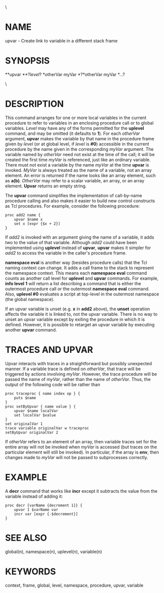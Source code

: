 \

# NAME

upvar - Create link to variable in a different stack frame

# SYNOPSIS

**upvar **?*level*? *otherVar myVar *?*otherVar myVar *\...?

\

# DESCRIPTION

This command arranges for one or more local variables in the current
procedure to refer to variables in an enclosing procedure call or to
global variables. *Level* may have any of the forms permitted for the
**uplevel** command, and may be omitted (it defaults to **1**). For each
*otherVar* argument, **upvar** makes the variable by that name in the
procedure frame given by *level* (or at global level, if *level* is
**#0**) accessible in the current procedure by the name given in the
corresponding *myVar* argument. The variable named by *otherVar* need
not exist at the time of the call; it will be created the first time
*myVar* is referenced, just like an ordinary variable. There must not
exist a variable by the name *myVar* at the time **upvar** is invoked.
*MyVar* is always treated as the name of a variable, not an array
element. An error is returned if the name looks like an array element,
such as **a(b)**. *OtherVar* may refer to a scalar variable, an array,
or an array element. **Upvar** returns an empty string.

The **upvar** command simplifies the implementation of call-by-name
procedure calling and also makes it easier to build new control
constructs as Tcl procedures. For example, consider the following
procedure:

    proc add2 name {
        upvar $name x
        set x [expr {$x + 2}]
    }

If *add2* is invoked with an argument giving the name of a variable, it
adds two to the value of that variable. Although *add2* could have been
implemented using **uplevel** instead of **upvar**, **upvar** makes it
simpler for *add2* to access the variable in the caller\'s procedure
frame.

**namespace eval** is another way (besides procedure calls) that the Tcl
naming context can change. It adds a call frame to the stack to
represent the namespace context. This means each **namespace eval**
command counts as another call level for **uplevel** and **upvar**
commands. For example, **info level** **1** will return a list
describing a command that is either the outermost procedure call or the
outermost **namespace eval** command. Also, **uplevel #0** evaluates a
script at top-level in the outermost namespace (the global namespace).

If an upvar variable is unset (e.g. **x** in **add2** above), the
**unset** operation affects the variable it is linked to, not the upvar
variable. There is no way to unset an upvar variable except by exiting
the procedure in which it is defined. However, it is possible to
retarget an upvar variable by executing another **upvar** command.

# TRACES AND UPVAR

Upvar interacts with traces in a straightforward but possibly unexpected
manner. If a variable trace is defined on *otherVar*, that trace will be
triggered by actions involving *myVar*. However, the trace procedure
will be passed the name of *myVar*, rather than the name of *otherVar*.
Thus, the output of the following code will be rather than

    proc traceproc { name index op } {
        puts $name
    }
    proc setByUpvar { name value } {
        upvar $name localVar
        set localVar $value
    }
    set originalVar 1
    trace variable originalVar w traceproc
    setByUpvar originalVar 2

If *otherVar* refers to an element of an array, then variable traces set
for the entire array will not be invoked when *myVar* is accessed (but
traces on the particular element will still be invoked). In particular,
if the array is **env**, then changes made to *myVar* will not be passed
to subprocesses correctly.

# EXAMPLE

A **decr** command that works like **incr** except it subtracts the
value from the variable instead of adding it:

    proc decr {varName {decrement 1}} {
        upvar 1 $varName var
        incr var [expr {-$decrement}]
    }

# SEE ALSO

global(n), namespace(n), uplevel(n), variable(n)

# KEYWORDS

context, frame, global, level, namespace, procedure, upvar, variable
